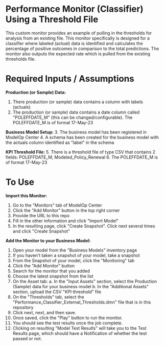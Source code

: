 # Performance Monitor (Classifier) Using a Threshold File

This custom monitor provides an example of pulling in the thresholds for analysis from an existing file. This monitor specifically is designed for a classifier where labeled (actual) data is identified and calculates the percentage of positive outcomes in comparison to the total predictions. The monitor also outputs the expected rate which is pulled from the existing thresholds file.

# Required Inputs / Assumptions
**Production (or Sample) Data:**
1. There production (or sample) data contains a column with labels (actuals)
2. The production (or sample) data contains a date column called "POLEFFDATE_M" (this can be changed/configurable). The POLEFFDATE_M is of format 17-May-23

**Business Model Setup:**
3. The business model has been registered in ModelOp Center
4. A schema has been created for the business model with the actuals column identified as "label" in the schema

**KPI Threshold File:**
5. There is a threshold file of type CSV that contains 2 fields: POLEFFDATE_M, Modeled_Policy_Renewal
6. The POLEFFDATE_M is of format 17-May-23

# To Use
**Import this Monitor:**
1. Go to the "Monitors" tab of ModelOp Center
2. Click the "Add Monitor" button in the top right corner
3. Provide the URL to this repo
4. Fill in the other information and click "Import Model"
5. In the resulting page, click "Create Snapshot". Click next several times and click "Create Snapshot"

**Add the Monitor to your Business Model:**
1. Open your model from the "Business Models" inventory page
2. If you haven't taken a snapshot of your model, take a snapshot
3. From the Snapshot of your model, click the "Monitoring" tab
4. Click the "Add Monitor" button
5. Search for the monitor that you added
6. Choose the latest snapshot from the list
7. On the Asset tab:
    a. In the "Input Assets" section, select the Production (Sample) data for your business model
    b. In the "Additional Assets" section, upload the CSV "KPI threshold" file
8. On the "Thresholds" tab, select the "Performance_Classifier_External_Thresholds.dmn" file that is in this repository
9. Click next, next, and then save.
10. Once saved, click the "Play" button to run the monitor. 
11. You should see the test results once the job complete. 
12. Clicking on resulting "Model Test Results" will take you to the Test Results page, which should have a Notification of whether the test passed or not.
